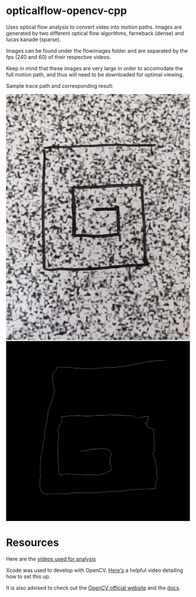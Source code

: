 # opticalflow-opencv-cpp
Uses optical flow analysis to convert video into motion paths. Images are generated by two
different optical flow algorithms, farneback (dense) and lucas kanade (sparse).

Images can be found
under the flowimages folder and are separated by the fps (240 and 60) of their respective videos.

Keep in mind that these images are very large in order to accomodate the full motion path, and thus
will need to be downloaded for optimal viewing.

Sample trace path and corresponding result:

<img src="img/trace-path.jpg" width="600">
<img src="img/trace-path-result.png" width="600">

# Resources
Here are the [videos used for analysis](https://drive.google.com/open?id=1tGOOCLuhptdMx-McrgoeJ6zHkUeBpKsj)

Xcode was used to develop with OpenCV. [Here's](https://www.youtube.com/watch?v=o62iO8SssZk) a helpful video detailing how to set this up.

It is also advised to check out the [OpenCV official website](https://opencv.org) and the [docs](https://docs.opencv.org/3.0-beta/).



